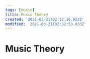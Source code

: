 ```yaml
---
tags: [music]
title: Music Theory
created: '2021-03-21T02:32:16.923Z'
modified: '2021-03-21T02:32:53.033Z'
---
```


# Music Theory

